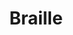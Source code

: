 ---
title: Braille
longTitle: 'Braille'
tags:
- gccommon
french:
- "[[Braille]]"
relatedTerm:
- "[[Visual disabilities]]"
---